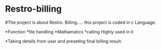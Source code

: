 # Restro-billing



#The project is about Restro. Billing....:
this project is coded in c Language.

*Function
*file handling 
*Mathamatics
*calling 
Highly used in it

*Taking details from user and preseting final billing result.
